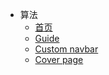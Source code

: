 - 算法
  - [首页](/)
  - [Guide](guide.md)
  - [Custom navbar](custom-navbar.md)
  - [Cover page](剑指offer/)

